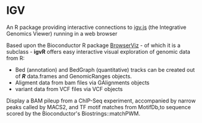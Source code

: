 # IGV
An R package providing interactive connections to
[igv.js](https://github.com/igvteam/igv.js/tree/master) 
(the Integrative Genomics Viewer) running in a web browser

Based upon the Bioconductor R package
[BrowserViz](https://paul-shannon.github.io/BrowserViz/) - of which it
is a subclass - **igvR** offers easy interactive visual exploration of
genomic data from R:

  -   Bed (annotation) and BedGraph (quantitative)
tracks can be created out of **_R_** data.frames and GenomicRanges
objects.  
   - Aligment data from bam files via GAlignments objects
   - variant data from VCF files via VCF objects
   
   
Display a BAM pileup from a ChIP-Seq experiment, accompanied by narrow
peaks called by MACS2, and TF motif matches from MotifDb,to sequence
scored by the Bioconductor's Biostrings::matchPWM.




